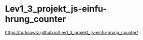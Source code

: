 # Lev1_3_projekt_js-einfu-hrung_counter

https://turksoyaz.github.io/Lev1_3_projekt_js-einfu-hrung_counter/
